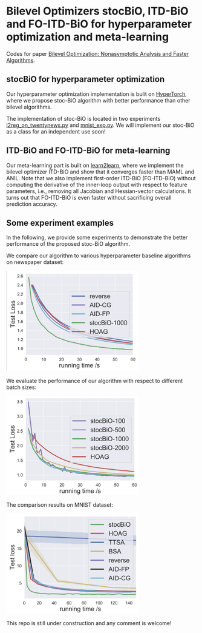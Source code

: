 # Bilevel Optimizers stocBiO, ITD-BiO and FO-ITD-BiO for hyperparameter optimization and meta-learning
Codes for paper [Bilevel Optimization: Nonasymptotic Analysis and Faster Algorithms](https://arxiv.org/pdf/2010.07962.pdf).

## stocBiO for hyperparameter optimization
Our hyperparameter optimization implementation is bulit on [HyperTorch](https://github.com/prolearner/hypertorch), where we propose stoc-BiO algorithm with better performance than other bilevel algorithms.

The implementation of stoc-BiO is located in two experiments [l2reg_on_twentynews.py](https://github.com/JunjieYang97/StocBio_hp/tree/master/experimental/l2reg_on_twentynews.py) and [mnist_exp.py](https://github.com/JunjieYang97/StocBio_hp/tree/master/experimental/mnist_exp.py). We will implement our stoc-BiO as a class for an independent use soon!  

## ITD-BiO and FO-ITD-BiO for meta-learning
Our meta-learning part is built on [learn2learn](https://github.com/learnables/learn2learn), where we implement the bilevel optimizer ITD-BiO and show that it converges faster than MAML and ANIL. Note that we also implement first-order ITD-BiO (FO-ITD-BiO) without computing the derivative of the inner-loop output with respect to feature parameters, i.e., removing all Jacobian and Hessian-vector calculations. It turns out that FO-ITD-BiO is even faster without sacrificing overall prediction accuracy.  

## Some experiment examples

In the following, we provide some experiments to demonstrate the better performance of the proposed stoc-BiO algorithm. 

We compare our algorithm to various hyperparameter baseline algorithms on newspaper dataset:

<img src="Hyperparameter-optimization/results/test_loss_alg.png" width="350">

We evaluate the performance of our algorithm with respect to different batch sizes:

<img src="Hyperparameter-optimization/results/test_loss_batch.png" width="350">

The comparison results on MNIST dataset:

<img src="Hyperparameter-optimization/results/test_loss_mnist.png" width="350">

This repo is still under construction and any comment is welcome! 
